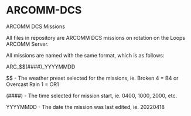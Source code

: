 # ARCOMM-DCS
ARCOMM DCS Missions

 All files in repository are ARCOMM DCS missions on rotation on the Loops ARCOMM Server. 

All missions are named with the same format, which is as follows:

ARC_$$(####)_YYYYMMDD

$$ - The weather preset selected for the missions, ie. Broken 4 = B4 or Overcast Rain 1 = OR1

(####) - The time selected for mission start, ie. 0400, 1000, 2000, etc.

YYYYMMDD - The date the mission was last edited, ie. 20220418
